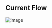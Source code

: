 ## Current Flow
![image](https://media.github.khoury.northeastern.edu/user/14507/files/59cdf471-eb69-4f43-b08c-d13b30069ab4)
